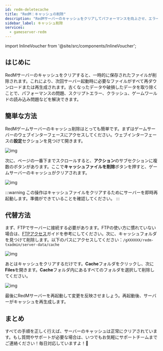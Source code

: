 ```yaml
---
id: redm-deletecache
title: "RedM：キャッシュの削除"
description: "RedMサーバーのキャッシュをクリアしてパフォーマンスを向上させ、エラーを解消し、より快適なゲーム体験を実現する方法 → 今すぐチェック"
sidebar_label: キャッシュ削除
services:
  - gameserver-redm
---
```


import InlineVoucher from '@site/src/components/InlineVoucher';



## はじめに

RedMサーバーのキャッシュをクリアすると、一時的に保存されたファイルが削除されます。これにより、次回サーバー起動時に必要なファイルがすべて再ダウンロードまたは再生成されます。古くなったデータや破損したデータを取り除くことで、パフォーマンスの問題、スクリプトエラー、クラッシュ、ゲームワールドの読み込み問題などを解決できます。

<InlineVoucher />

## 簡単な方法

RedMゲームサーバーのキャッシュ削除はとっても簡単です。まずはゲームサーバーのウェブインターフェースにアクセスしてください。ウェブインターフェースの**設定**セクションを見つけて開きます。

![img](https://screensaver01.zap-hosting.com/index.php/s/qAiDSjC7jjmAq5B/download)



次に、ページの一番下までスクロールすると、**アクション**のサブセクションに複数のボタンがあります。ここで**キャッシュファイルを削除**ボタンを押すと、ゲームサーバーのキャッシュがクリアされます。

![img](https://screensaver01.zap-hosting.com/index.php/s/CW8HcxLbNyrw3Qy/download)

:::warning 
この操作はキャッシュファイルをクリアするためにサーバーを即時再起動します。準備ができていることを確認してください。
:::


## 代替方法

まず、FTPでサーバーに接続する必要があります。FTPの使い方に慣れていない場合は、[FTPアクセス](gameserver-ftpaccess.md)ガイドを参考にしてください。次に、キャッシュフォルダを見つけて削除します。以下のパスにアクセスしてください：`/gXXXXXX/redm-txadmin/server-data/cache`

![img](https://screensaver01.zap-hosting.com/index.php/s/BkcqxjZ2dDeeMK2/download)

あとはキャッシュをクリアするだけです。**Cache**フォルダをクリックし、次に**Files**を開きます。**Cache**フォルダ内にあるすべてのフォルダを選択して削除してください。

![img](https://screensaver01.zap-hosting.com/index.php/s/sb9Ttc2gEWwAzRP/download)

最後にRedMサーバーを再起動して変更を反映させましょう。再起動後、サーバーがキャッシュを再生成します。



## まとめ

すべての手順を正しく行えば、サーバーのキャッシュは正常にクリアされています。もし質問やサポートが必要な場合は、いつでもお気軽にサポートチームまでご連絡ください！毎日対応していますよ！🙂

<InlineVoucher />